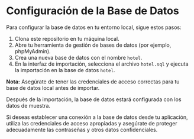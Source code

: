 # Configuración de la Base de Datos

Para configurar la base de datos en tu entorno local, sigue estos pasos:

1. Clona este repositorio en tu máquina local.
2. Abre tu herramienta de gestión de bases de datos (por ejemplo, phpMyAdmin).
3. Crea una nueva base de datos con el nombre `hotel`.
4. En la interfaz de importación, selecciona el archivo `hotel.sql` y ejecuta la importación en la base de datos `hotel`.

**Nota:** Asegúrate de tener las credenciales de acceso correctas para tu base de datos local antes de importar.

Después de la importación, la base de datos estará configurada con los datos de muestra.

Si deseas establecer una conexión a la base de datos desde tu aplicación, utiliza las credenciales de acceso apropiadas y asegúrate de proteger adecuadamente las contraseñas y otros datos confidenciales.
